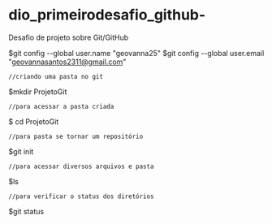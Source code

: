 # dio_primeirodesafio_github-
Desafio de projeto sobre Git/GitHub

$git config --global user.name "geovanna25"
$git config --global user.email "geovannasantos2311@gmail.com"
    
    //criando uma pasta no git
 $mkdir ProjetoGit
    
    //para acessar a pasta criada
 $ cd ProjetoGit
    
    //para pasta se tornar um repositório
 $git init
    
    //para acessar diversos arquivos e pasta
 $ls
    
    //para verificar o status dos diretórios
 $git status
